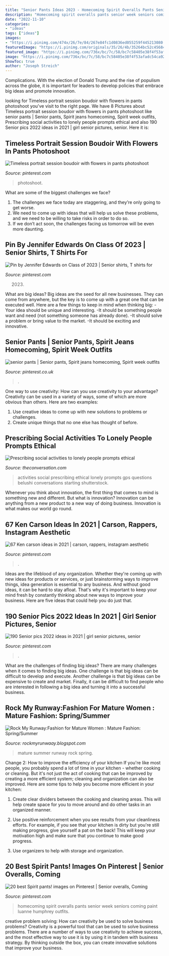 ```yaml
---
title: "Senior Pants Ideas 2023 - Homecoming Spirit Overalls Pants Senior Week Seniors Coming Paint Luanne Humphrey Outfits"
description: "Homecoming spirit overalls pants senior week seniors coming paint luanne humphrey outfits"
date: "2022-11-10"
categories:
- "ideas"
tags: ["ideas"]
images:
- "https://i.pinimg.com/474x/26/7e/84/267e84fc1d0836ed055259f445213080.jpg"
featuredImage: "https://i.pinimg.com/originals/35/26/4b/35264bc52c456841bcf0222f6879bbc5.jpg"
featured_image: "https://i.pinimg.com/736x/bc/7c/58/bc7c58405e38f4f53afadc54ca92a135.jpg"
image: "https://i.pinimg.com/736x/bc/7c/58/bc7c58405e38f4f53afadc54ca92a135.jpg"
ShowToc: true
author: "Joseph Streich"
---
```



Complications. With the election of Donald Trump and the rise of populism across the globe, it is important for leaders to develop policies that embrace big ideas and promote innovation.

	

		
looking for Timeless portrait session boudoir with flowers in pants photoshoot you've visit to the right page. We have 8 Pictures about Timeless portrait session boudoir with flowers in pants photoshoot like senior pants | Senior pants, Spirit jeans homecoming, Spirit week outfits, Prescribing social activities to lonely people prompts ethical and also 190 Senior pics 2022 ideas in 2021 | girl senior pictures, senior. Here it is:
		
    
## Timeless Portrait Session Boudoir With Flowers In Pants Photoshoot

<img loading=lazy src="https://i.pinimg.com/originals/34/93/c6/3493c62ac9721ac1348f67790e28aa56.jpg" onerror="this.onerror=null;this.src='https://tse3.mm.bing.net/th?id=OIP.ooIajnlYDBlMrdANoMDrRgHaLH&amp;pid=15.1';" alt="Timeless portrait session boudoir with flowers in pants photoshoot">

_Source: pinterest.com_

>photoshoot. 

	

What are some of the biggest challenges we face?
1. The challenges we face today are staggering, and they’re only going to get worse.
2. We need to come up with ideas that will help us solve these problems, and we need to be willing to take risks in order to do so.
3. If we don’t act soon, the challenges facing us tomorrow will be even more daunting.

    
## Pin By Jennifer Edwards On Class Of 2023 | Senior Shirts, T Shirts For

<img loading=lazy src="https://i.pinimg.com/originals/35/26/4b/35264bc52c456841bcf0222f6879bbc5.jpg" onerror="this.onerror=null;this.src='https://tse2.mm.bing.net/th?id=OIP.KcFdQRrRqBzM6xkTp4FYuwAAAA&amp;pid=15.1';" alt="Pin by Jennifer Edwards on Class of 2023 | Senior shirts, T shirts for">

_Source: pinterest.com_

>2023. 

	

What are big ideas?
Big ideas are the seed for all new businesses. They can come from anywhere, but the key is to come up with a great one that can be executed well. Here are a few things to keep in mind when thinking big: 
-Your idea should be unique and interesting. 
-It should be something people want and need (not something someone has already done). 
-It should solve a problem or bring value to the market. 
-It should be exciting and innovative.

    
## Senior Pants | Senior Pants, Spirit Jeans Homecoming, Spirit Week Outfits

<img loading=lazy src="https://i.pinimg.com/736x/bc/7c/58/bc7c58405e38f4f53afadc54ca92a135.jpg" onerror="this.onerror=null;this.src='https://tse4.mm.bing.net/th?id=OIP.V2w97b_Xfn34ciaqD4keTgHaJ3&amp;pid=15.1';" alt="senior pants | Senior pants, Spirit jeans homecoming, Spirit week outfits">

_Source: pinterest.co.uk_

>. 

	

One way to use creativity: How can you use creativity to your advantage?
Creativity can be used in a variety of ways, some of which are more obvious than others. Here are two examples: 
1. Use creative ideas to come up with new solutions to problems or challenges.
2. Create unique things that no one else has thought of before.

    
## Prescribing Social Activities To Lonely People Prompts Ethical

<img loading=lazy src="https://images.theconversation.com/files/246645/original/file-20181121-161612-1aynd67.jpg?ixlib=rb-1.1.0&amp;q=45&amp;auto=format&amp;w=926&amp;fit=clip" onerror="this.onerror=null;this.src='https://tse3.mm.bing.net/th?id=OIP.VHUOqzyqSkADQMSsSRWx-gHaE8&amp;pid=15.1';" alt="Prescribing social activities to lonely people prompts ethical">

_Source: theconversation.com_

>activities social prescribing ethical lonely prompts gps questions belushi conversations starting shutterstock. 

	

Whenever you think about innovation, the first thing that comes to mind is something new and different. But what is innovation? Innovation can be anything from a new product to a new way of doing business. Innovation is what makes our world go round.

    
## 67 Ken Carson Ideas In 2021 | Carson, Rappers, Instagram Aesthetic

<img loading=lazy src="https://i.pinimg.com/474x/72/05/c8/7205c8c719be1b2c9149092c309f885b.jpg" onerror="this.onerror=null;this.src='https://tse1.mm.bing.net/th?id=OIP.moz9eXgbKUDTu-DReO0MtgAAAA&amp;pid=15.1';" alt="67 Ken carson ideas in 2021 | carson, rappers, instagram aesthetic">

_Source: pinterest.com_

>. 

	

Ideas are the lifeblood of any organization. Whether they're coming up with new ideas for products or services, or just brainstorming ways to improve things, idea generation is essential to any business. And without good ideas, it can be hard to stay afloat. That's why it's important to keep your mind fresh by constantly thinking about new ways to improve your business. Here are five ideas that could help you do just that.

    
## 190 Senior Pics 2022 Ideas In 2021 | Girl Senior Pictures, Senior

<img loading=lazy src="https://i.pinimg.com/474x/26/7e/84/267e84fc1d0836ed055259f445213080.jpg" onerror="this.onerror=null;this.src='https://tse4.mm.bing.net/th?id=OIP.trwBfB-AMORC5gZq7TV0wwAAAA&amp;pid=15.1';" alt="190 Senior pics 2022 ideas in 2021 | girl senior pictures, senior">

_Source: pinterest.com_

>. 

	

What are the challenges of finding big ideas?
There are many challenges when it comes to finding big ideas. One challenge is that big ideas can be difficult to develop and execute. Another challenge is that big ideas can be expensive to create and market. Finally, it can be difficult to find people who are interested in following a big idea and turning it into a successful business.

    
## Rock My Runway:Fashion For Mature Women : Mature Fashion: Spring/Summer

<img loading=lazy src="https://4.bp.blogspot.com/-VgkCJDHkicM/VushuRXl4II/AAAAAAAAB1Q/arHBD9CaDjsZE4tLBRMsP51CXuopo0fKA/s1600/camuto.jpg" onerror="this.onerror=null;this.src='https://tse1.mm.bing.net/th?id=OIP.Xf9kyDQxw7R5WKIFDhmqYAHaPk&amp;pid=15.1';" alt="Rock My Runway:Fashion for Mature Women : Mature Fashion: Spring/Summer">

_Source: rockmyrunwaay.blogspot.com_

>mature summer runway rock spring. 

	

Change 2: How to improve the efficiency of your kitchen
If you're like most people, you probably spend a lot of time in your kitchen - whether cooking or cleaning. But it's not just the act of cooking that can be improved by creating a more efficient system; cleaning and organization can also be improved. Here are some tips to help you become more efficient in your kitchen:
1. Create clear dividers between the cooking and cleaning areas. This will help create space for you to move around and do other tasks in an organized manner.

2. Use positive reinforcement when you see results from your cleanliness efforts. For example, if you see that your kitchen is dirty but you're still making progress, give yourself a pat on the back! This will keep your motivation high and make sure that you continue to make good progress.

3. Use organizers to help with storage and organization.

    
## 20 Best Spirit Pants! Images On Pinterest | Senior Overalls, Coming

<img loading=lazy src="https://i.pinimg.com/736x/86/45/34/86453449b36a114a37400f3c47d42e8b--homecoming-week-homecoming-ideas.jpg" onerror="this.onerror=null;this.src='https://tse4.mm.bing.net/th?id=OIP.KjNyYFkfgB6_Qkc4zgwiIQHaJ4&amp;pid=15.1';" alt="20 best Spirit pants! images on Pinterest | Senior overalls, Coming">

_Source: pinterest.com_

>homecoming spirit overalls pants senior week seniors coming paint luanne humphrey outfits. 

	

creative problem solving: How can creativity be used to solve business problems?
Creativity is a powerful tool that can be used to solve business problems. There are a number of ways to use creativity to achieve success, and the most effective way to use it is by using it in tandem with business strategy. By thinking outside the box, you can create innovative solutions that improve your business.

